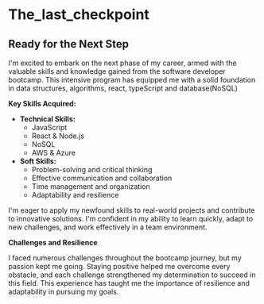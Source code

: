 # The_last_checkpoint

## **Ready for the Next Step**

I'm excited to embark on the next phase of my career, armed with the valuable skills and knowledge gained from the software developer bootcamp. 
This intensive program has equipped me with a solid foundation in data structures, algorithms, react, typeScript and database(NoSQL)

**Key Skills Acquired:**

* **Technical Skills:**
  *  JavaScript
  *  React & Node.js
  *  NoSQL
  *  AWS & Azure
* **Soft Skills:**
  * Problem-solving and critical thinking
  * Effective communication and collaboration
  * Time management and organization
  * Adaptability and resilience

I'm eager to apply my newfound skills to real-world projects and contribute to innovative solutions. I'm confident in my ability to learn quickly, 
adapt to new challenges, and work effectively in a team environment.



**Challenges and Resilience**

I faced numerous challenges throughout the bootcamp journey, but my passion kept me going. Staying positive helped me overcome every obstacle, and each 
challenge strengthened my determination to succeed in this field. This experience has taught me the importance of resilience and adaptability in pursuing my goals.
